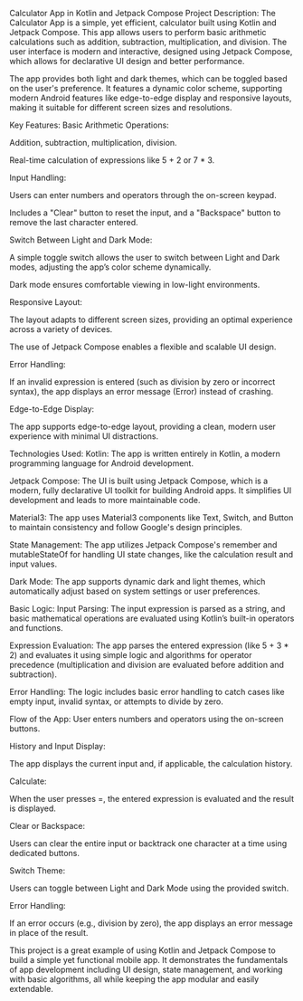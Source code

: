 Calculator App in Kotlin and Jetpack Compose
Project Description:
The Calculator App is a simple, yet efficient, calculator built using Kotlin and Jetpack Compose. This app allows users to perform basic arithmetic calculations such as addition, subtraction, multiplication, and division. The user interface is modern and interactive, designed using Jetpack Compose, which allows for declarative UI design and better performance.

The app provides both light and dark themes, which can be toggled based on the user's preference. It features a dynamic color scheme, supporting modern Android features like edge-to-edge display and responsive layouts, making it suitable for different screen sizes and resolutions.

Key Features:
Basic Arithmetic Operations:

Addition, subtraction, multiplication, division.

Real-time calculation of expressions like 5 + 2 or 7 * 3.

Input Handling:

Users can enter numbers and operators through the on-screen keypad.

Includes a "Clear" button to reset the input, and a "Backspace" button to remove the last character entered.

Switch Between Light and Dark Mode:

A simple toggle switch allows the user to switch between Light and Dark modes, adjusting the app’s color scheme dynamically.

Dark mode ensures comfortable viewing in low-light environments.

Responsive Layout:

The layout adapts to different screen sizes, providing an optimal experience across a variety of devices.

The use of Jetpack Compose enables a flexible and scalable UI design.

Error Handling:

If an invalid expression is entered (such as division by zero or incorrect syntax), the app displays an error message (Error) instead of crashing.

Edge-to-Edge Display:

The app supports edge-to-edge layout, providing a clean, modern user experience with minimal UI distractions.

Technologies Used:
Kotlin: The app is written entirely in Kotlin, a modern programming language for Android development.

Jetpack Compose: The UI is built using Jetpack Compose, which is a modern, fully declarative UI toolkit for building Android apps. It simplifies UI development and leads to more maintainable code.

Material3: The app uses Material3 components like Text, Switch, and Button to maintain consistency and follow Google's design principles.

State Management: The app utilizes Jetpack Compose's remember and mutableStateOf for handling UI state changes, like the calculation result and input values.

Dark Mode: The app supports dynamic dark and light themes, which automatically adjust based on system settings or user preferences.

Basic Logic:
Input Parsing:
The input expression is parsed as a string, and basic mathematical operations are evaluated using Kotlin’s built-in operators and functions.

Expression Evaluation:
The app parses the entered expression (like 5 + 3 * 2) and evaluates it using simple logic and algorithms for operator precedence (multiplication and division are evaluated before addition and subtraction).

Error Handling:
The logic includes basic error handling to catch cases like empty input, invalid syntax, or attempts to divide by zero.

Flow of the App:
User enters numbers and operators using the on-screen buttons.

History and Input Display:

The app displays the current input and, if applicable, the calculation history.

Calculate:

When the user presses =, the entered expression is evaluated and the result is displayed.

Clear or Backspace:

Users can clear the entire input or backtrack one character at a time using dedicated buttons.

Switch Theme:

Users can toggle between Light and Dark Mode using the provided switch.

Error Handling:

If an error occurs (e.g., division by zero), the app displays an error message in place of the result.

This project is a great example of using Kotlin and Jetpack Compose to build a simple yet functional mobile app. It demonstrates the fundamentals of app development including UI design, state management, and working with basic algorithms, all while keeping the app modular and easily extendable.
